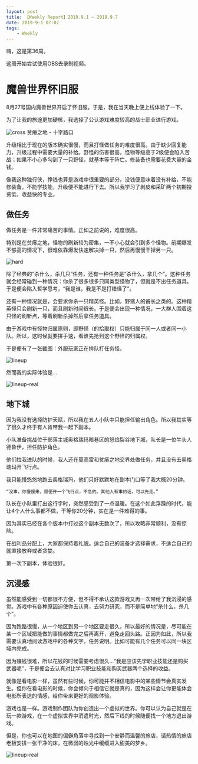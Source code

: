 ```yaml
---
layout: post
title: 【Weekly Report】2019.9.1 ~ 2019.9.7
date: 2019-9-1 07:07
tags:
    - Weekly
---
```


嗨，这是第36周。

这周开始尝试使用OBS去录制视频。

# 魔兽世界怀旧服

8月27号国内魔兽世界开启了怀旧服。于是，我在当天晚上便上线体验了一下。

为了让我的旅途更加硬核，我选择了公认游戏难度较高的战士职业进行游戏。

![cross](https://raw.githubusercontent.com/plusplus7/solutions/master/weekly/2019/miscs/week36/cross.jpg)
贫瘠之地 - 十字路口

升级相比于现在的版本确实很慢，而且打怪做任务的难度很高。由于缺少回复能力，升级过程中需要大量的补给。野怪的伤害很高，怪物等级高于2级便会陷入苦战；如果不小心多勾到了一只野怪，就基本等于阵亡。修装备也需要花费大量的金钱。

像我这种独行侠，挣钱也算是游戏中很重要的部分。没钱便意味着没有补给，不能修装备，不能学技能，升级便不能进行下去。所以我学习了剥皮和采矿两个初期投资低，收益快的专业。

## 做任务

做任务是一件非常痛苦的事情。正如之前说的，难度很高。

特别是在贫瘠之地，怪物的刷新较为密集，一不小心就会引到多个怪物。前期爆发不够高的情况下，很难依靠爆发快速解决掉一只，然后再慢慢干掉另一只。

![hard](https://raw.githubusercontent.com/plusplus7/solutions/master/weekly/2019/miscs/week36/hard.png)

除了经典的“杀什么，杀几只”任务，还有一种任务是“杀什么，拿几个”。这种任务就会经常碰到一种情况：你杀了很多很多只同类型怪物了，但就是不出任务道具。于是便会陷入哲学思考，“我是谁，我是不是打错怪了”。

还有一种情况就是，会要求你杀一只精英怪。比如，野猪人的酋长之类的。这种精英怪只会刷新一只，而且刷新时间很长。于是便会出现一种情况，一大群人围着这只怪的刷新点，等着刷新杀掉然后拿任务道具。

由于游戏中有怪物归属原则，即野怪（的拾取权）只能归属于同一人或者同一小队。所以，这时候就要拼手速，看谁先抢到这个野怪的归属权。

于是便有了一张截图：外服玩家正在排队打任务怪。

![lineup](https://raw.githubusercontent.com/plusplus7/solutions/master/weekly/2019/miscs/week36/lineup.png)

然而我的实际体验是...

![lineup-real](https://raw.githubusercontent.com/plusplus7/solutions/master/weekly/2019/miscs/week36/lineup-real.png)

## 地下城

因为我没有选择防护天赋，所以我在五人小队中只能担任输出角色。所以我其实等了很久才终于有人肯带我一起下副本。

小队准备挑战位于部落主城奥格瑞玛暗巷区的怒焰裂谷地下城，队长是一位牛头人德鲁伊，担任防护角色。

他们拉我进队的时候，我人还在莫高雷和贫瘠之地交界处做任务，并且没有去奥格瑞玛开飞行点。

我只能慢悠悠地跑去奥格瑞玛，他们只好默默地在副本门口等了我大概20分钟。

    “没事，你慢慢来，顺便开一个飞行点，不急的。其他人有事的话，可以先走。”

队长在小队里打出这行字时，突然感受到了一点温暖。在这个如此浮躁的时代，能让4个人什么事都不做，干等你20分钟，实在是一件难得的事。

因为其实已经在各个版本中打过这个副本无数次了，所以攻略非常顺利，没有惊险。

在战利品分配上，大家都保持着礼貌。适合自己的装备才选择需求，不适合自己的就直接放弃或者贪婪。

第一次下副本，体验很好。

## 沉浸感

虽然能感受到一切都很不方便，但不得不承认这款游戏又再一次带给了我沉浸的感觉。游戏中有各种原因迫使你去认真，去努力研究，而不是简单地“杀什么，杀几个”。

因为跑路很慢，从一个地区到另一个地区要走很久，所以最好的情况是，尽可能在某一个区域把能做的事情都做完之后再离开，避免走回头路。正因为如此，所以我需要认真地阅读游戏中的各种文字，任务说明。比如可能有几个任务可以同一块区域内完成。

因为赚钱很难，所以花钱的时候需要考虑很久...“我是应该先学职业技能还是购买武器呢”，于是便会去认真对比学习职业技能和购买武器两个选择的收益。

就像是看电影一样，虽然有些时候，你可能并不相信电影中的某些情节会真实发生。但你在看电影的时候，你会倾向于相信它就是真的，因为这样会让你更能体会电影所表达的情感，给你带来更好的观影体验。

游戏也是一样。游戏制作团队为你创造出一个虚拟的世界。你可以认为自己就是在玩一款游戏，在一个虚拟世界中消遣时光，然后下线的时候随便找一个地方退出游戏。

但是，你也可以在地图的偏僻角落中寻找到一个安静而温馨的旅店，请热情的旅店老板安排一张干净的床，在微弱的烛光中缓缓进入甜美的梦乡。

![lineup-real](https://raw.githubusercontent.com/plusplus7/solutions/master/weekly/2019/miscs/week36/sleep.jpg)